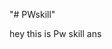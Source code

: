 "# PWskill"

hey this is Pw skill ans

<!-- git remote add origin https://github.com/SurajJha01/PWskill.git
git branch -M main
git push -u origin main -->
